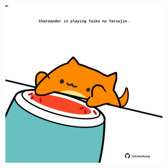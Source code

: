 <!-- built at 08/09/2021, 16:02:36 UTC -->
<p align="center">
  <img width="500" height="500" src="./ReadmeImage.svg">
</p>
